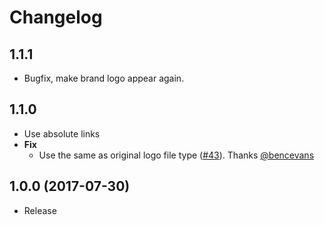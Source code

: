 # Changelog

## 1.1.1
- Bugfix, make brand logo appear again.

## 1.1.0
- Use absolute links
- **Fix**
  - Use the same as original logo file type ([#43](https://github.com/esdoc/esdoc-plugins/pull/43)). Thanks [@bencevans](https://github.com/bencevans)

## 1.0.0 (2017-07-30)
- Release

